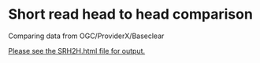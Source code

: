 # Short read head to head comparison

Comparing data from OGC/ProviderX/Baseclear

[Please see the SRH2H.html file for output.](https://samlipworth.github.io/short_read_h2h/SRH2H.html)
